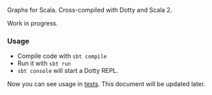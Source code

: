 Graphs for Scala. Cross-compiled with Dotty and Scala 2.

Work in progress.

### Usage

 * Compile code with `sbt compile` 
 * Run it with `sbt run`
 * `sbt console` will start a Dotty REPL. 

Now you can see usage in [tests](src/test/scala/com/manenkov/lib/Test1.scala). This document will be updated later.
